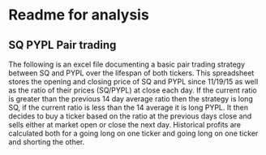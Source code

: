 # Readme for analysis

## SQ PYPL Pair trading

The following is an excel file documenting a basic pair trading strategy between SQ and PYPL over the lifespan of both tickers. This spreadsheet stores the opening and closing price of SQ and PYPL since 11/19/15 as well as the ratio of their prices (SQ/PYPL) at close each day. If the current ratio is greater than the previous 14 day average ratio then the strategy is long SQ, if the current ratio is less than the 14 average it is long PYPL. It then decides to buy a ticker based on the ratio at the previous days close and sells either at market open or close the next day. Historical profits are calculated both for a going long on one ticker and going long on one ticker and shorting the other.  
